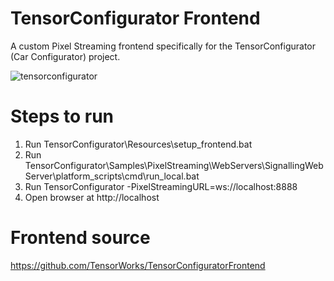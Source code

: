 # TensorConfigurator Frontend
A custom Pixel Streaming frontend specifically for the TensorConfigurator (Car Configurator) project.

![tensorconfigurator](https://github.com/TensorWorks/TensorConfiguratorFrontend/assets/80377552/f48e8869-de98-4456-a4a9-e29f30c3029a)

# Steps to run
1. Run TensorConfigurator\Resources\setup_frontend.bat
2. Run TensorConfigurator\Samples\PixelStreaming\WebServers\SignallingWebServer\platform_scripts\cmd\run_local.bat
3. Run TensorConfigurator -PixelStreamingURL=ws://localhost:8888
4. Open browser at http://localhost

# Frontend source
https://github.com/TensorWorks/TensorConfiguratorFrontend
